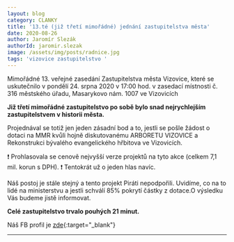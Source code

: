 ```yaml
---
layout: blog
category: CLANKY
title: '13.té (již třetí mimořádné) jednání zastupitelstva města'
date: 2020-08-26
author: Jaromír Slezák
authorId: jaromir.slezak
image: /assets/img/posts/radnice.jpg  
tags: 'vizovice zastupitelstvo '
---
```

Mimořádné 13. veřejné zasedání Zastupitelstva města Vizovice, které se uskutečnilo v pondělí 24. srpna 2020 v 17:00 hod. v zasedací místnosti č. 316 městského úřadu, Masarykovo nám. 1007 ve Vizovicích


**Již třetí mimořádné zastupitelstvo po sobě bylo snad nejrychlejším zastupitelstvem v historii města.**


Projednával se totiž jen jeden zásadní bod a to, jestli se pošle žádost o dotaci na MMR kvůli hojně diskutovanému ARBORETU VIZOVICE a Rekonstrukci bývalého evangelického hřbitova ve Vizovicích.

❗ Prohlasovala se cenově nejvyšší verze projektů na tyto akce (celkem 7,1 mil. korun s DPH). ❗
Tentokrát už o jeden hlas navíc. 



Náš postoj je stále stejný a tento projekt Piráti nepodpořili. Uvidíme, co na to lidé na ministerstvu a jestli schválí 85% pokrytí částky z dotace.O výsledku Vás budeme jistě informovat.


**Celé zastupitelstvo trvalo pouhých 21 minut.**

Náš FB profil je [zde](https://www.facebook.com/pirativizovice){:target="_blank"}


---

